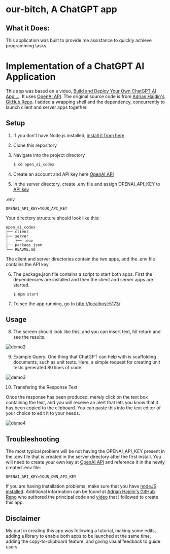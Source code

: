 # our-bitch, A ChatGPT app

## What it Does:

This application was built to provide me assistance to quickly achieve programming tasks.

# Implementation of a ChatGPT AI Application

This app was based on a video, [Build and Deploy Your Own ChatGPT AI App ...](https://www.youtube.com/watch?v=2FeymQoKvrk). It uses [OpenAI API](https://openai.com/api/). The original source code is from [Adrian Hajdin's GitHub Repo](https://github.com/adrianhajdin/project_openai_codex). I added a wrapping shell and the dependency, concurrently to launch client and server apps together.

## Setup

1. If you don’t have Node.js installed, [install it from here](https://nodejs.org/)

2. Clone this repository

3. Navigate into the project directory

   ```bash
   $ cd open_ai_codex
   ```

4. Create an account and API key here [OpenAI API](https://openai.com/api/)

5. In the server directory, create .env file and assign OPENAI_API_KEY to [API key](https://beta.openai.com/account/api-keys)

.env

```
OPENAI_API_KEY=YOUR_API_KEY
```

Your directory structure should look like this:

```
open_ai_codex
├── client
├── server
│   ├── .env
├── package.json
└── README.md
```

The client and server directories contain the two apps, and the .env file contains the API key.

6. The package.json file contains a script to start both apps. First the dependencies are installed and then the client and server apps are started.
   ```
   $ npm start
   ```
7. To see the app running, go to [http://localhost:5173/](http://localhost:5173/)

## Usage

8. The screen should look like this, and you can insert text, hit return and see the results.

![demo2](https://user-images.githubusercontent.com/643109/212488328-11b66193-6ea2-4cbb-8e1c-167d3e18f86e.jpg)

9. Example Query:
   One thing that ChatGPT can help with is scaffolding documents, such as unit tests. Here, a simple request for creating unit tests generated 80 lines of code.

![demo3](https://user-images.githubusercontent.com/643109/212488599-45e3061a-88b3-4022-b3fa-7dffeef7f0a7.jpg)

10. Transfering the Response Text

Once the response has been produced, merely click on the text box containing the text, and you will receive an alert that lets you know that it has been copied to the clipboard. You can paste this into the text editor of your choice to edit it to your needs.

![demo4](https://user-images.githubusercontent.com/643109/212488688-4f825b55-e218-4c02-895d-a0a9af339211.jpg)

## Troubleshooting

The most typical problem will be not having the OPENAI_API_KEY present in the .env file that is created in the server directory after the first install. You will need to create your own key at [OpenAI API](https://openai.com/api/) and reference it in the newly created .env file:

```
OPENAI_API_KEY=YOUR_OWN_API_KEY
```

If you are having installation problems, make sure that you have [nodeJS installed](https://nodejs.org/). Additional information can be found at [Adrian Hajdin's GitHub Repo](https://github.com/adrianhajdin/project_openai_codex) who authored the principal code and [video](https://www.youtube.com/watch?v=2FeymQoKvrk) that I followed to create this app.

## Disclaimer

My part in creating this app was following a tutorial, making some edits, adding a library to enable both apps to be launched at the same time, adding the copy-to-clipboard feature, and giving visual feedback to guide users.

```

```

